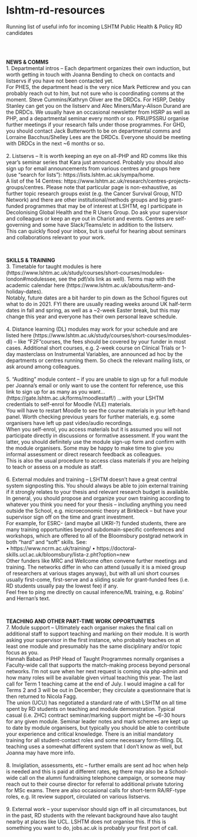 # lshtm-rd-resources
<p>Running list of useful info for incoming LSHTM Public Health & Policy RD candidates</p>
<br>
<br>
<p> <b> NEWS & COMMS </b> <br>
1. Departmental intros – Each department organizes their own induction, but worth getting in touch with Joanna Bending to check on contacts and listservs if you have not been contacted yet.<br> 
For PHES, the department head is the very nice Mark Petticrew and you can probably reach out to him, but not sure who is coordinating comms at the moment. Steve Cummins/Kathryn Oliver are the DRDCs. For HSRP, Debby Stanley can get you on the listserv and Alec Miners/Mary-Alison Durand are the DRDCs. We usually have an occasional newsletter from HSRP as well as PHP, and a departmental seminar every month or so. PIRU/PSSRU organise further meetings if your research falls under those programmes. For GHD, you should contact Jack Butterworth to be on departmental comms and Lorraine Bacchus/Shelley Lees are the DRDCs. Everyone should be meeting with DRDCs in the next ~6 months or so.
<br>
<br>
2.	Listservs – It is worth keeping an eye on all-PHP and RD comms like this year’s seminar series that Kara just announced.
Probably you should also sign up for email announcements from various centres and groups here (use “search for lists”): https://lists.lshtm.ac.uk/sympa/home. <br>
A list of the 14 Centres: https://www.lshtm.ac.uk/research/centres-projects-groups/centres. Please note that particular page is non-exhaustive, as further topic research groups exist (e.g. the Cancer Survival Group, NTD Network) and there are other institutional/methods groups and big grant-funded programmes that may be of interest at LSHTM, eg I participate in Decolonising Global Health and the R Users Group. Do ask your supervisor and colleagues or keep an eye out in Chariot and events. Centres are self-governing and some have Slack/Teams/etc in addition to the listserv. <br> 
This can quickly flood your inbox, but is useful for hearing about seminars and collaborations relevant to your work.  
</p>
<br>

<p><b> SKILLS & TRAINING </b><br>
3.	Timetable for taught modules is here (https://www.lshtm.ac.uk/study/courses/short-courses/modules-london#modulessee, see the pdf/xls link as well). Terms map with the academic calendar here (https://www.lshtm.ac.uk/aboutus/term-and-holiday-dates).
<br>
Notably, future dates are a bit harder to pin down as the School figures out what to do in 2021. FYI there are usually reading weeks around UK half-term dates in fall and spring, as well as a ~2-week Easter break, but this may change this year and everyone has their own personal leave schedule.
<br>
<br>
4.	Distance learning (DL) modules may work for your schedule and are listed here (https://www.lshtm.ac.uk/study/courses/short-courses/modules-dl) – like “F2F”courses, the fees should be covered by your funder in most cases. Additional short courses, e.g. 2-week course on Clinical Trials or 1-day masterclass on Instrumental Variables, are announced ad hoc by the departments or centres running them. So check the relevant mailing lists, or ask around among colleagues.
<br>
<br>
5.	“Auditing” module content – if you are unable to sign up for a full module per Joanna’s email or only want to use the content for reference, use this link to sign up for as many as you want… (https://gate.lshtm.ac.uk/forms/moodlestaff/) …with your LSHTM credentials to self-enrol for Moodle (VLE) materials. 
<br>
You will have to restart Moodle to see the course materials in your left-hand panel. Worth checking previous years for further materials, e.g. some organisers have left up past video/audio recordings.
<br>
When you self-enrol, you access materials but it is assumed you will not participate directly in discussions or formative assessment. If you want the latter, you should definitely use the module sign-up form and confirm with the module organisers. Some may be happy to make time to give you informal assessment or direct research feedback as colleagues.
<br>
This is also the usual procedure to access class materials if you are helping to teach or assess on a module as staff.
<br>
<br>
6.	External modules and training – LSHTM doesn’t have a great central system signposting this. You should always be able to join external training if it strongly relates to your thesis and relevant research budget is available. In general, you should propose and organize your own training according to whatever you think you need for your thesis – including anything you need outside the School, e.g. microeconomic theory at Birkbeck – but have your supervisor sign off on the time and grant investment.
<br>
For example, for ESRC- (and maybe all UKRI-?) funded students, there are many training opportunities beyond subdomain-specific conferences and workshops, which are offered to all of the Bloomsbury postgrad network in both “hard” and “soft” skills. See:<br>
•	https://www.ncrm.ac.uk/training/
•	https://doctoral-skills.ucl.ac.uk/bloomsbury/lista-z.pht?option=new
<br>
Other funders like MRC and Wellcome often convene further meetings and training. The networks differ in who can attend (usually it is a mixed group of researchers at various stages anyway), but with all uni short courses usually first-come, first-serve and a sliding scale for grant-funded fees (i.e. RD students usually pay the lowest fee) if any.
<br>
Feel free to ping me directly on causal inference/ML training, e.g. Robins’ and Hernan’s text.
</p>
<br>
<p><b> TEACHING AND OTHER PART-TIME WORK OPPORTUNITIES </b><br>
7.	Module support – Ultimately each organiser makes the final call on additional staff to support teaching and marking on their module. It is worth asking your supervisor in the first instance, who probably teaches on at least one module and presumably has the same disciplinary and/or topic focus as you.
<br>
Hannah Babad as PHP Head of Taught Programmes normally organises a Faculty-wide call that supports the match-making process beyond personal networks. I’m not sure when her next request is coming via php-admin and how many roles will be available given virtual teaching this year. The last call for Term 1 teaching came at the end of July. I would imagine a call for Terms 2 and 3 will be out in December; they circulate a questionnaire that is then returned to Nicola Fagg. 
<br>
The union (UCU) has negotiated a standard rate of with LSHTM on all time spent by RD students on teaching and module demonstration. Typical casual (i.e. ZHC) contract seminar/marking support might be ~6-30 hours for any given module. Seminar leader notes and mark schemes are kept up to date by module organisers, but typically you should be able to contribute your experience and critical knowledge. There is an initial mandatory training for all student-contact roles and some necessary form-filling. DL teaching uses a somewhat different system that I don’t know as well, but Joanna may have more info.
<br> 
<br>
8.	Invigilation, assessments, etc – further emails are sent ad hoc when help is needed and this is paid at different rates, eg there may also be a School-wide call on the alumni fundraising telephone campaign, or someone may reach out to their course director for referral to additional private tutoring for MSc exams. There are also occasional calls for short-term RA/RF-type roles, e.g. lit review support, circulated on various listservs.
<br>
<br>
9.	External work – your supervisor should sign off in all circumstances, but in the past, RD students with the relevant background have also taught nearby at places like UCL. LSHTM does not organise this. If this is something you want to do, jobs.ac.uk is probably your first port of call.
</p>
